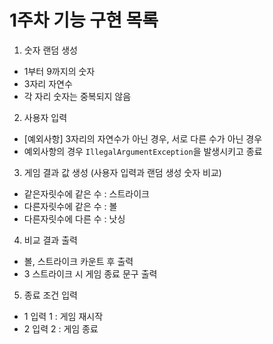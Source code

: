 # 1주차 기능 구현 목록
1. 숫자 랜덤 생성
- 1부터 9까지의 숫자
- 3자리 자연수
- 각 자리 숫자는 중복되지 않음

2. 사용자 입력
- [예외사항] 3자리의 자연수가 아닌 경우, 서로 다른 수가 아닌 경우
- 예외사항의 경우 `IllegalArgumentException`을 발생시키고 종료

3. 게임 결과 값 생성 (사용자 입력과 랜덤 생성 숫자 비교)
- 같은자릿수에 같은 수 : 스트라이크
- 다른자릿수에 같은 수 : 볼
- 다른자릿수에 다른 수 : 낫싱

4. 비교 결과 출력
- 볼, 스트라이크 카운트 후 출력
- 3 스트라이크 시 게임 종료 문구 출력

5. 종료 조건 입력
- 1 입력 1 : 게임 재시작
- 2 입력 2 : 게임 종료